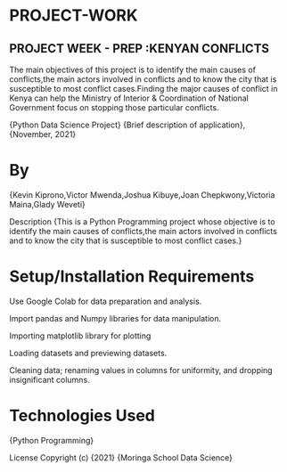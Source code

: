 # PROJECT-WORK
## PROJECT WEEK - PREP :KENYAN CONFLICTS 
The main objectives of this project is to identify the main causes of conflicts,the main actors involved in conflicts and to know the city that is susceptible to most conflict cases.Finding the major causes of conflict in Kenya can help the Ministry of Interior & Coordination of National Government focus on stopping those particular conflicts. 


{Python Data Science Project}
{Brief description of application}, {November, 2021}
# By
{Kevin Kiprono,Victor Mwenda,Joshua Kibuye,Joan Chepkwony,Victoria Maina,Glady Weveti}


Description
{This is a Python Programming project whose objective is to identify the main causes of conflicts,the main actors involved in conflicts and to know the city that is susceptible to most conflict cases.}
 
# Setup/Installation Requirements
Use Google Colab  for data preparation and analysis.

Import pandas and Numpy libraries for data manipulation.

Importing matplotlib library for plotting

Loading datasets and previewing datasets.

Cleaning data; renaming values in columns for uniformity, and dropping insignificant columns.
 
# Technologies Used
{Python Programming}
 
License
 Copyright (c) {2021} {Moringa School Data Science}
